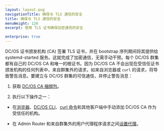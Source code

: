 ```yaml
---
layout: layout.pug
navigationTitle: 确保与 TLS 通信的安全
title: 确保与 TLS 通信的安全
menuWeight: 120
excerpt: 使用 TLS 证书确保加密通信的安全

enterprise: true
---
```

<!-- The source repository for this topic is https://github.com/dcos/dcos-docs-site -->


DC/OS 证书颁发机构 (CA) 签署 TLS 证书，并在 bootstrap 序列期间将其提供给 systemd-started 服务。这就完成了加密通信，无需手动干预。每个 DC/OS 群集都有自己的 DC/OS CA 和唯一的根证书。因为 DC/OS CA 不会出现在受信任证书颁发机构的任何列表中，来自群集外的请求，如来自浏览器或 `curl` 的请求，将导致警告消息。要建立与 DC/OS 群集的可信通信，并停止警告消息：

1. 获取 [DC/OS CA 捆绑包](/dcos/cn/1.12/security/ent/tls-ssl/get-cert/)。

1. 执行以下操作之一：

 - 在[浏览器](/dcos/cn/1.12/security/ent/tls-ssl/ca-trust-browser/)、[DC/OS CLI](/dcos/cn/1.12/security/ent/tls-ssl/ca-trust-cli/)、[curl 命令](/dcos/cn/1.12/security/ent/tls-ssl/ca-trust-curl/)和其他客户端中手动添加 DC/OS CA 作为受信任的机构。

 - 在 Admin Router 和来自群集外的用户代理程序请求之间[设置代理](/dcos/cn/1.12/security/ent/tls-ssl/haproxy-adminrouter/)。
